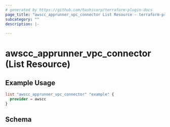 ```yaml
---
# generated by https://github.com/hashicorp/terraform-plugin-docs
page_title: "awscc_apprunner_vpc_connector List Resource - terraform-provider-awscc"
subcategory: ""
description: |-
  
---
```


# awscc_apprunner_vpc_connector (List Resource)



## Example Usage

```terraform
list "awscc_apprunner_vpc_connector" "example" {
  provider = awscc
}
```

<!-- schema generated by tfplugindocs -->
## Schema
